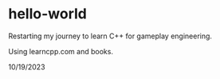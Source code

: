 # hello-world

Restarting my journey to learn C++ for gameplay engineering.

Using learncpp.com and books.

10/19/2023
